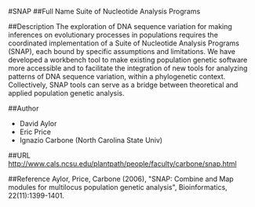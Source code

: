 #SNAP
##Full Name
Suite of Nucleotide Analysis Programs

##Description
The exploration of DNA sequence variation for making inferences on evolutionary processes in populations requires the coordinated implementation of a Suite of Nucleotide Analysis Programs (SNAP), each bound by specific assumptions and limitations. We have developed a workbench tool to make existing population genetic software more accessible and to facilitate the integration of new tools for analyzing patterns of DNA sequence variation, within a phylogenetic context. Collectively, SNAP tools can serve as a bridge between theoretical and applied population genetic analysis.

##Author
* David Aylor
* Eric Price
* Ignazio Carbone (North Carolina State Univ)

##URL
http://www.cals.ncsu.edu/plantpath/people/faculty/carbone/snap.html

##Reference
Aylor, Price, Carbone (2006), "SNAP: Combine and Map modules for multilocus population genetic analysis", Bioinformatics, 22(11):1399-1401.

